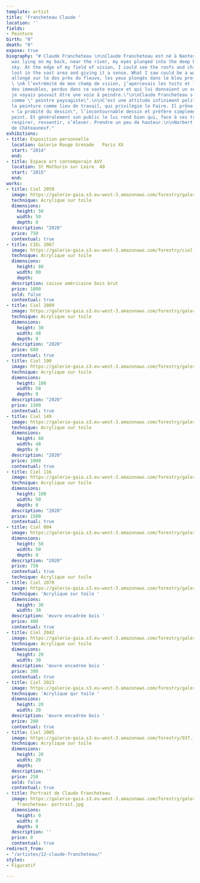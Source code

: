 ```yaml
---
template: artist
title: 'Francheteau Claude '
location: ''
fields:
- Peinture
birth: "0"
death: "0"
expose: true
biography: "# Claude Francheteau \n\nClaude Francheteau est né à Nantes, en 1971.\n\n\"I
  was lying on my back, near the river, my eyes plunged into the deep blue of the
  sky. At the edge of my field of vision, I could see the roofs and chimneys of buildings,
  lost in the vast area and giving it a sense. What I saw could be a way to paint.\"\n\n\"J’étais
  allongé sur le dos près du fleuve, les yeux plongés dans le bleu profond du ciel.
  \ \nÀ l’extrémité de mon champ de vision, j’apercevais les toits et les cheminées
  des immeubles, perdus dans ce vaste espace et qui lui donnaient un sens.  \nCe que
  je voyais pouvait être une voie à peindre.\"\n\nClaude Francheteau s'affirme délibérément
  comme \" peintre paysagiste\".\n\nC’est une attitude infiniment politique qui revendique
  la peinture comme lieu de travail, qui privilégie le Faire. Il prône le dessin,
  « la probité du dessin\", l’incontournable dessin et préfère simplement faire voir.\n\nIl
  peint. Et généralement son public le lui rend bien qui, face à ses travaux, dit
  respirer, ressentir, s’élever. Prendre un peu de hauteur.\n\nNorbert Marsal- Carl
  de Châteauneuf."
exhibitions:
- title: Exposition personnelle
  location: Galerie Rouge Grenade   Paris XX
  start: "2014"
  end: 
- title: Espace art contemporain AVV
  location: St Mathurin sur Loire  49
  start: "2015"
  end: 
works:
- title: Ciel 2059
  image: https://galerie-gaia.s3.eu-west-3.amazonaws.com/forestry/galerie-gaia-claude-francheteau-ciel-2059-50x50.jpg
  technique: Acrylique sur toile
  dimensions:
    height: 50
    width: 50
    depth: 0
  description: "2020"
  price: 750
  contextual: true
- title: CIEL 2067
  image: https://galerie-gaia.s3.eu-west-3.amazonaws.com/forestry/ciel-2067.jpg
  technique: Acrylique sur toile
  dimensions:
    height: 80
    width: 80
    depth: 
  description: caisse américaine bois brut
  price: 1800
  sold: false
  contextual: true
- title: Ciel 2009
  image: https://galerie-gaia.s3.eu-west-3.amazonaws.com/forestry/galerie-gaia-claude-francheteau-ciel-2009-38x48.jpg
  technique: Acrylique sur toile
  dimensions:
    height: 38
    width: 48
    depth: 0
  description: "2020"
  price: 680
  contextual: true
- title: Ciel 190
  image: https://galerie-gaia.s3.eu-west-3.amazonaws.com/forestry/galerie-gaia-claude-francheteau-ciel-190-100x50.jpg
  technique: Acrylique sur toile
  dimensions:
    height: 100
    width: 50
    depth: 0
  description: "2020"
  price: 1500
  contextual: true
- title: Ciel 149
  image: https://galerie-gaia.s3.eu-west-3.amazonaws.com/forestry/galerie-gaia-claude-francheteau-ciel-149-48x68.jpg
  technique: Acrylique sur toile
  dimensions:
    height: 68
    width: 48
    depth: 0
  description: "2020"
  price: 1000
  contextual: true
- title: Ciel 116
  image: https://galerie-gaia.s3.eu-west-3.amazonaws.com/forestry/galerie-gaia-claude-francheteau-ciel-116-100x50.jpg
  technique: Acrylique sur toile
  dimensions:
    height: 100
    width: 50
    depth: 0
  description: "2020"
  price: 1500
  contextual: true
- title: Ciel 004
  image: https://galerie-gaia.s3.eu-west-3.amazonaws.com/forestry/galerie-gaia-claude-francheteau-ciel-004-50x50.jpg
  dimensions:
    height: 50
    width: 50
    depth: 0
  description: "2020"
  price: 750
  contextual: true
  technique: Acrylique sur toile
- title: Ciel 2070
  image: https://galerie-gaia.s3.eu-west-3.amazonaws.com/forestry/galeriegaia_Francheteau_Ciel2070(2018)_30x30.jpg
  technique: 'Acrylique sur toile '
  dimensions:
    height: 30
    width: 30
  description: 'œuvre encadrée bois '
  price: 400
  contextual: true
- title: Ciel 2042
  image: https://galerie-gaia.s3.eu-west-3.amazonaws.com/forestry/galeriegaia_Francheteau_Ciel2042(2016)_20x30.jpg
  technique: Acrylique sur toile
  dimensions:
    height: 20
    width: 30
  description: 'œuvre encadrée bois '
  price: 380
  contextual: true
- title: Ciel 2023
  image: https://galerie-gaia.s3.eu-west-3.amazonaws.com/forestry/galeriegaia_Francheteau_Ciel2023(2016)_20x20.jpg
  technique: 'Acrylique qur toile '
  dimensions:
    height: 20
    width: 20
  description: 'œuvre encadrée bois '
  price: 280
  contextual: true
- title: Ciel 2005
  image: https://galerie-gaia.s3.eu-west-3.amazonaws.com/forestry/937.jpg
  technique: Acrylique sur toile
  dimensions:
    height: 20
    width: 20
    depth: 
  description: ''
  price: 250
  sold: false
  contextual: true
- title: Portrait de Claude Francheteau
  image: https://galerie-gaia.s3.eu-west-3.amazonaws.com/forestry/galeriegaia-claude
    francheteau- portrait.jpg
  dimensions:
    height: 0
    width: 0
    depth: 0
  description: ''
  price: 0
  contextual: true
redirect_from:
- "/artistes/12-claude-francheteau/"
styles:
- Figuratif

---
```

